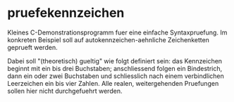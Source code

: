 # pruefekennzeichen
Kleines C-Demonstrationsprogramm fuer eine einfache Syntaxpruefung. Im konkreten Beispiel soll auf autokennzeichen-aehnliche Zeichenketten geprueft werden.

Dabei soll "(theoretisch) gueltig" wie folgt definiert sein: das Kennzeichen beginnt mit ein bis drei Buchstaben; anschliessend folgen ein Bindestrich, dann ein oder zwei Buchstaben und schliesslich nach einem verbindlichen Leerzeichen ein bis vier Zahlen. Alle realen, weitergehenden Pruefungen sollen hier nicht durchgefuehrt werden.

